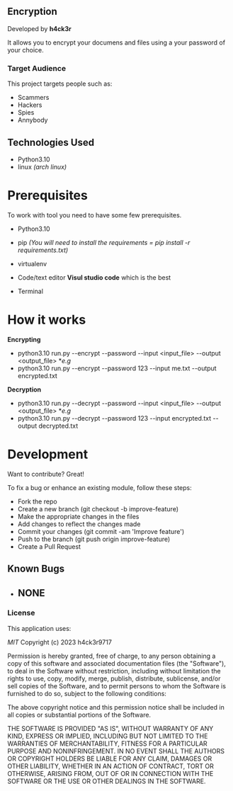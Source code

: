 ## Encryption
Developed by **h4ck3r** 

It allows you to encrypt your documens and files using a your password of your choice.


### Target Audience
This project targets people such as:
- Scammers
- Hackers
- Spies
- Annybody


## Technologies Used

- Python3.10
- linux *(arch linux)*

# Prerequisites

To work with tool you need to have some few prerequisites.

- Python3.10

- pip *(You will need to install the requirements = pip install -r requirements.txt)*

- virtualenv

- Code/text editor **Visul studio code** which is the best

- Terminal

# How it works
**Encrypting**

- python3.10 run.py --encrypt --password <password> --input <input_file> --output <output_file>
   **e.g*
- python3.10 run.py --encrypt --password 123 --input me.txt --output encrypted.txt

**Decryption**

- python3.10 run.py --decrypt --password <password> --input <input_file> --output <output_file>
    **e.g*
- python3.10 run.py --decrypt --password 123 --input encrypted.txt --output decrypted.txt




# Development

Want to contribute? Great!

To fix a bug or enhance an existing module, follow these steps:
- Fork the repo
- Create a new branch (git checkout -b improve-feature)
- Make the appropriate changes in the files 
- Add changes to reflect the changes made
- Commit your changes (git commit -am 'Improve feature')
- Push to the branch (git push origin improve-feature)
- Create a Pull Request


## Known Bugs

- ## NONE ##

### License
This application uses:

*MIT*
Copyright (c) 2023 h4ck3r9717

Permission is hereby granted, free of charge, to any person obtaining a copy of this software and associated documentation files (the "Software"), to deal in the Software without restriction, including without limitation the rights to use, copy, modify, merge, publish, distribute, sublicense, and/or sell copies of the Software, and to permit persons to whom the Software is furnished to do so, subject to the following conditions:

The above copyright notice and this permission notice shall be included in all copies or substantial portions of the Software.

THE SOFTWARE IS PROVIDED "AS IS", WITHOUT WARRANTY OF ANY KIND, EXPRESS OR IMPLIED, INCLUDING BUT NOT LIMITED TO THE WARRANTIES OF MERCHANTABILITY, FITNESS FOR A PARTICULAR PURPOSE AND NONINFRINGEMENT. IN NO EVENT SHALL THE AUTHORS OR COPYRIGHT HOLDERS BE LIABLE FOR ANY CLAIM, DAMAGES OR OTHER LIABILITY, WHETHER IN AN ACTION OF CONTRACT, TORT OR OTHERWISE, ARISING FROM, OUT OF OR IN CONNECTION WITH THE SOFTWARE OR THE USE OR OTHER DEALINGS IN THE SOFTWARE.

